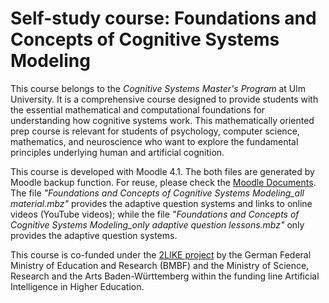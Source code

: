 # Self-study course: Foundations and Concepts of Cognitive Systems Modeling
This course belongs to the *Cognitive Systems Master's Program* at Ulm University. It is a comprehensive course designed to provide students with the essential mathematical and computational foundations for understanding how cognitive systems work. This mathematically oriented prep course is relevant for students of psychology, computer science, mathematics, and neuroscience who want to explore the fundamental principles underlying human and artificial cognition.

This course is developed with Moodle 4.1. The both files are generated by Moodle backup function. For reuse, please check the [Moodle Documents](https://docs.moodle.org/500/en/Course_restore). The file *"Foundations and Concepts of Cognitive Systems Modeling_all material.mbz"* provides the adaptive question systems and links to online videos (YouTube videos); while the file *"Foundations and Concepts of Cognitive Systems Modeling_only adaptive question lessons.mbz"* only provides the adaptive question systems.

This course is co-funded under the [2LIKE project](https://www.uni-ulm.de/einrichtungen/saps/projekte/2like/) by the German Federal Ministry of Education and Research (BMBF) and the Ministry of Science, Research and the Arts Baden-Württemberg within the funding line Artificial Intelligence in Higher Education.
